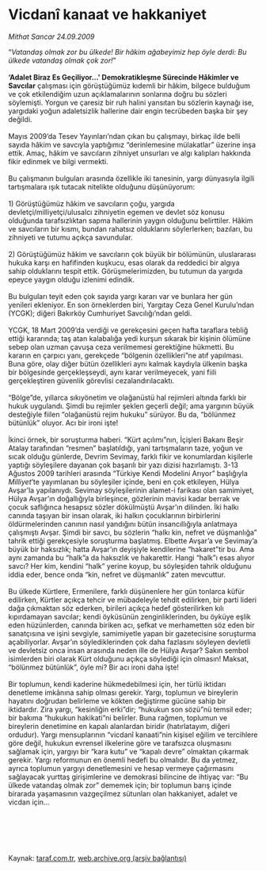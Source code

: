 # Vicdanî kanaat ve hakkaniyet

*Mithat Sancar 24.09.2009*

<div class="taraf_structure_2col_1zq">
<div class="margen_n">



 <p>“<i>Vatandaş olmak zor bu ülkede! Bir hâkim ağabeyimiz hep öyle derdi: Bu ülkede vatandaş olmak çok zor!</i>”<b> <br/><br/>‘Adalet Biraz Es Geçiliyor...’ Demokratikleşme Sürecinde Hâkimler ve Savcılar</b> çalışması için görüştüğümüz kıdemli bir hâkim, bilgece bulduğum ve çok etkilendiğim uzun açıklamalarının sonlarına doğru bu sözleri söylemişti. Yorgun ve çaresiz bir ruh halini yansıtan bu sözlerin kaynağı ise, yargıdaki yoğun adaletsizlik hallerine dair engin tecrübeden başka bir şey değildi. <br/><br/>Mayıs 2009’da Tesev Yayınları’ndan çıkan bu çalışmayı, birkaç ilde belli sayıda hâkim ve savcıyla yaptığımız “derinlemesine mülakatlar” üzerine inşa ettik. Amaç, hâkim ve savcıların zihniyet unsurları ve algı kalıpları hakkında fikir edinmek ve bilgi vermekti. <br/><br/>Bu çalışmanın bulguları arasında özellikle iki tanesinin, yargı dünyasıyla ilgili tartışmalara ışık tutacak nitelikte olduğunu düşünüyorum: <br/><br/>1) Görüştüğümüz hâkim ve savcıların çoğu, yargıda devletçi/milliyetçi/ulusalcı zihniyetin egemen ve devlet söz konusu olduğunda tarafsızlıktan sapma hallerinin yaygın olduğunu belirttiler. Hâkim ve savcıların bir kısmı, bundan rahatsız olduklarını söylerlerken; bazıları, bu zihniyeti ve tutumu açıkça savundular. <br/><br/>2) Görüştüğümüz hâkim ve savcıların çok büyük bir bölümünün, uluslararası hukuka karşı en hafifinden kuşkucu, esas olarak da reddedici bir algıya sahip olduklarını tespit ettik. Görüşmelerimizden, bu tutumun da yargıda epeyce yaygın olduğu izlenimi edindik. <br/><br/>Bu bulguları teyit eden çok sayıda yargı kararı var ve bunlara her gün yenileri ekleniyor. En son örneklerden biri, Yargıtay Ceza Genel Kurulu’ndan (YCGK); diğeri Bakırköy Cumhuriyet Savcılığı’ndan geldi. <br/><br/>YCGK, 18 Mart 2009’da verdiği ve gerekçesini geçen hafta taraflara tebliğ ettiği kararında; taş atan kalabalığa yedi kurşun sıkarak bir kişinin ölümüne sebep olan uzman çavuşa ceza verilmemesi gerektiğine hükmetti. Bu kararın en çarpıcı yanı, gerekçede “bölgenin özellikleri”ne atıf yapılması. Buna göre, olay diğer bütün özellikleri aynı kalmak kaydıyla ülkenin başka bir bölgesinde gerçekleşseydi, aynı karar verilmeyecek, yani fiili gerçekleştiren güvenlik görevlisi cezalandırılacaktı. <br/><br/>“Bölge”de, yıllarca sıkıyönetim ve olağanüstü hal rejimleri altında farklı bir hukuk uygulandı. Şimdi bu rejimler şeklen geçerli değil; ama yargının büyük desteğiyle fiilen “olağanüstü rejim hukuku” sürüyor. Bu da, “bölünmez bütünlük” oluyor. Acı bir ironi işte! <br/><br/>İkinci örnek, bir soruşturma haberi. “Kürt açılımı”nın, İçişleri Bakanı Beşir Atalay tarafından “resmen” başlatıldığı, yani tartışmaların taze, yoğun ve sıcak olduğu günlerde, Devrim Sevimay, farklı fikir ve konumlardan kişilerle yaptığı söyleşilere dayanan çok başarılı bir yazı dizisi hazırlamıştı. 3-13 Ağustos 2009 tarihleri arasında “Türkiye Kendi Modelini Arıyor” başlığıyla <i>Milliyet</i>’te yayımlanan bu söyleşiler içinde, beni en çok etkileyen, Hülya Avşar’la yapılanıydı. Sevimay söyleşilerinin alamet-i farikası olan samimiyet, Hülya Avşar’ın doğallığıyla birleşince, gözlerinin mavisi kadar berrak ve çocuk saflığınca hesapsız sözler dökülmüştü Avşar’ın dilinden. İki halkı canında taşıyan bir insan olarak, iki halkın çocuklarının birbirlerini öldürmelerinden canının nasıl yandığını bütün insancıllığıyla anlatmaya çalışmıştı Avşar. Şimdi bir savcı, bu sözlerin “halkı kin, nefret ve düşmanlığa” tahrik ettiği gerekçesiyle soruşturma başlatmış. Elbette Avşar’a ve Sevimay’a büyük bir haksızlık; hatta Avşar’ın deyişiyle kendilerine “hakaret”tir bu. Ama aynı zamanda bu “halk”a da haksızlık ve hakarettir. Hangi “halk”ı esas alıyor savcı? Her kim, kendini “halk” yerine koyup, bu söyleşiden tahrik olduğunu iddia eder, bence onda “kin, nefret ve düşmanlık” zaten mevcuttur. <br/><br/>Bu ülkede Kürtlere, Ermenilere, farklı düşünenlere her gün tonlarca küfür edilirken, Kürtler açıkça tehcir ve mübadeleyle tehdit edilirken, bir parti lideri dağa çıkmaktan söz ederken, birileri açıkça hedef gösterilirken kılı kıpırdamayan savcılar; kendi öyküsünün zenginliklerinden, bu öyküye eşlik eden hüzünlerden, canında biriken acı, şefkat ve merhametten söz eden bir sanatçısına ve işini sevgiyle, samimiyetle yapan bir gazetecisine soruşturma açabiliyorlar. Avşar’ın söylediklerinden çok daha fazlasını söyleyen devletli ve devletsiz onca insan arasında neden ille de Hülya Avşar? Sakın sembol isimlerden biri olarak Kürt olduğunu açıkça söylediği için olmasın! Maksat, “bölünmez bütünlük”, öyle mi? Bir acı ironi daha işte! <br/><br/>Bir toplumun, kendi kaderine hükmedebilmesi için, her türlü iktidarı denetleme imkânına sahip olması gerekir. Yargı, toplumun ve bireylerin hayatını doğrudan belirleme ve kökten değiştirme gücüne sahip bir iktidardır. Zira yargı, “kesinliğin erki”dir; “hukukun son sözü”nü temsil eder; bir bakıma “hukukun hakikati”ni belirler. Buna rağmen, toplumun ve bireylerin denetimine en kapalı alanlardan biridir (hatırlatayım, diğeri ordudur). Yargı mensuplarının “vicdanî kanaati”nin kişisel eğilim ve tercihlere göre değil, hukukun evrensel ilkelerine göre ve tarafsızca oluşmasını sağlamak için, yargıyı bir “kara kutu” ve “kapalı devre” olmaktan çıkarmak gerekir. Yargı reformunun en önemli hedefi bu olmalıdır. Bu da yetmez, ayrıca toplumun yargıyı denetlemesini ve hesap vermeye çağırmasını sağlayacak yurttaş girişimlerine ve demokrasi bilincine de ihtiyaç var: “Bu ülkede vatandaş olmak zor” dememek için; bir toplumun barış içinde birarada yaşamasının vazgeçilmez sütunları olan hakkaniyet, adalet ve vicdan için...</p>
<br/>
<br/>
<br/>



<br/>


<div id="taraf_not">
</div>

</div>


</div>

Kaynak: [taraf.com.tr](http://taraf.com.tr:80/makale/7592.htm), [web.archive.org (arşiv bağlantısı)](http://web.archive.org/web/20091212100002/http://taraf.com.tr:80/makale/7592.htm)
